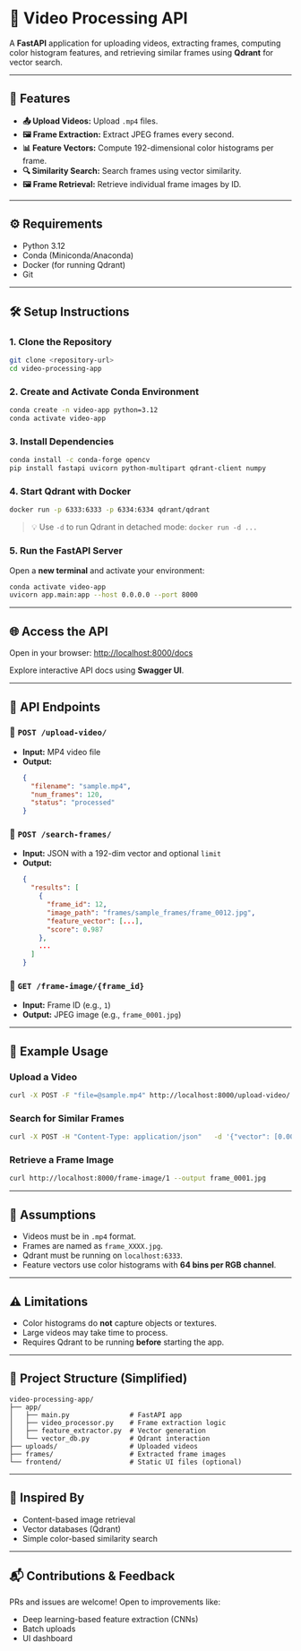 
# 🎥 Video Processing API

A **FastAPI** application for uploading videos, extracting frames, computing color histogram features, and retrieving similar frames using **Qdrant** for vector search.

---

## 🚀 Features

- **📤 Upload Videos:** Upload `.mp4` files.
- **🖼 Frame Extraction:** Extract JPEG frames every second.
- **📊 Feature Vectors:** Compute 192-dimensional color histograms per frame.
- **🔍 Similarity Search:** Search frames using vector similarity.
- **🖼 Frame Retrieval:** Retrieve individual frame images by ID.

---

## ⚙️ Requirements

- Python 3.12  
- Conda (Miniconda/Anaconda)  
- Docker (for running Qdrant)  
- Git  

---

## 🛠 Setup Instructions

### 1. Clone the Repository

```bash
git clone <repository-url>
cd video-processing-app
```

### 2. Create and Activate Conda Environment

```bash
conda create -n video-app python=3.12
conda activate video-app
```

### 3. Install Dependencies

```bash
conda install -c conda-forge opencv
pip install fastapi uvicorn python-multipart qdrant-client numpy
```

### 4. Start Qdrant with Docker

```bash
docker run -p 6333:6333 -p 6334:6334 qdrant/qdrant
```

> 💡 Use `-d` to run Qdrant in detached mode: `docker run -d ...`

### 5. Run the FastAPI Server

Open a **new terminal** and activate your environment:

```bash
conda activate video-app
uvicorn app.main:app --host 0.0.0.0 --port 8000
```

---

## 🌐 Access the API

Open in your browser: [http://localhost:8000/docs](http://localhost:8000/docs)

Explore interactive API docs using **Swagger UI**.

---

## 📡 API Endpoints

### 🔹 `POST /upload-video/`

- **Input:** MP4 video file  
- **Output:**
  ```json
  {
    "filename": "sample.mp4",
    "num_frames": 120,
    "status": "processed"
  }
  ```

### 🔹 `POST /search-frames/`

- **Input:** JSON with a 192-dim vector and optional `limit`
- **Output:**
  ```json
  {
    "results": [
      {
        "frame_id": 12,
        "image_path": "frames/sample_frames/frame_0012.jpg",
        "feature_vector": [...],
        "score": 0.987
      },
      ...
    ]
  }
  ```

### 🔹 `GET /frame-image/{frame_id}`

- **Input:** Frame ID (e.g., `1`)
- **Output:** JPEG image (e.g., `frame_0001.jpg`)

---

## 🧪 Example Usage

### Upload a Video

```bash
curl -X POST -F "file=@sample.mp4" http://localhost:8000/upload-video/
```

### Search for Similar Frames

```bash
curl -X POST -H "Content-Type: application/json"   -d '{"vector": [0.0052, ..., 0.0048], "limit": 5}'   http://localhost:8000/search-frames/
```

### Retrieve a Frame Image

```bash
curl http://localhost:8000/frame-image/1 --output frame_0001.jpg
```

---

## 📌 Assumptions

- Videos must be in `.mp4` format.
- Frames are named as `frame_XXXX.jpg`.
- Qdrant must be running on `localhost:6333`.
- Feature vectors use color histograms with **64 bins per RGB channel**.

---

## ⚠️ Limitations

- Color histograms do **not** capture objects or textures.
- Large videos may take time to process.
- Requires Qdrant to be running **before** starting the app.

---

## 📁 Project Structure (Simplified)

```
video-processing-app/
├── app/
│   ├── main.py               # FastAPI app
│   ├── video_processor.py    # Frame extraction logic
│   ├── feature_extractor.py  # Vector generation
│   └── vector_db.py          # Qdrant interaction
├── uploads/                  # Uploaded videos
├── frames/                   # Extracted frame images
└── frontend/                 # Static UI files (optional)
```

---

## 🧠 Inspired By

- Content-based image retrieval
- Vector databases (Qdrant)
- Simple color-based similarity search

---

## 📬 Contributions & Feedback

PRs and issues are welcome! Open to improvements like:
- Deep learning-based feature extraction (CNNs)
- Batch uploads
- UI dashboard
